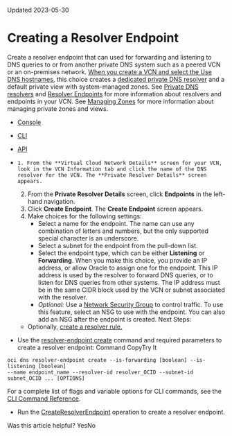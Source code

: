 Updated 2023-05-30
# Creating a Resolver Endpoint
Create a resolver endpoint that can used for forwarding and listening to DNS queries to or from another private DNS system such as a peered VCN or an on-premises network.
[When you create a VCN and select the Use DNS hostnames](https://docs.oracle.com/en-us/iaas/Content/Network/Concepts/dns.htm#About__How), this choice creates a [dedicated private DNS resolver](https://docs.oracle.com/en-us/iaas/Content/Network/Concepts/dns-topic-Private-resolver.htm#Private_resolver "A private DNS resolver answers DNS queries for a VCN per a configuration you create.") and a default private view with system-managed zones. 
See [Private DNS resolvers](https://docs.oracle.com/en-us/iaas/Content/Network/Concepts/dns-topic-Private-resolver.htm#Private_resolver "A private DNS resolver answers DNS queries for a VCN per a configuration you create.") and [Resolver Endpoints](https://docs.oracle.com/en-us/iaas/Content/Network/Concepts/dns-topic-resolver_endpoints.htm#dns_topic_resolver_endpoints "Resolver endpoints are attached to a VCN or a subnet.") for more information about resolvers and endpoints in your VCN.
See [Managing Zones](https://docs.oracle.com/iaas/Content/DNS/Tasks/managingdnszones.htm) for more information about managing private zones and views.
  * [Console](https://docs.oracle.com/en-us/iaas/Content/Network/Tasks/resolver-endpoint-create.htm)
  * [CLI](https://docs.oracle.com/en-us/iaas/Content/Network/Tasks/resolver-endpoint-create.htm)
  * [API](https://docs.oracle.com/en-us/iaas/Content/Network/Tasks/resolver-endpoint-create.htm)


  *     1. From the **Virtual Cloud Network Details** screen for your VCN, look in the VCN Information tab and click the name of the DNS resolver for the VCN. The **Private Resolver Details** screen appears.
    2. From the **Private Resolver Details** screen, click **Endpoints** in the left-hand navigation.
    3. Click **Create Endpoint**. The **Create Endpoint** screen appears. 
    4. Make choices for the following settings: 
       * Select a name for the endpoint. The name can use any combination of letters and numbers, but the only supported special character is an underscore.
       * Select a subnet for the endpoint from the pull-down list.
       * Select the endpoint type, which can be either **Listening** or **Forwarding**. When you make this choice, you provide an IP address, or allow Oracle to assign one for the endpoint. This IP address is used by the resolver to forward DNS queries, or to listen for DNS queries from other systems. The IP address must be in the same CIDR block used by the VCN or subnet associated with the resolver.
       * _Optional:_ Use a [Network Security Group](https://docs.oracle.com/en-us/iaas/Content/Network/Concepts/networksecuritygroups.htm#Network_Security_Groups) to control traffic. To use this feature, select an NSG to use with the endpoint. You can also add an NSG after the endpoint is created.
Next Steps: 
    * Optionally, [create a resolver rule.](https://docs.oracle.com/en-us/iaas/Content/Network/Concepts/dns-topic-resolver_rules.htm#dns_topic_resolver_rules "Rules are used to answer queries that aren't answered by a resolver's views. They're checked in order, and each can optionally have conditions that limit which queries they apply to.")
  * Use the [resolver-endpoint create](https://docs.oracle.com/iaas/tools/oci-cli/latest/oci_cli_docs/cmdref/dns/resolver-endpoint/create.html) command and required parameters to create a resolver endpoint:
Command
CopyTry It
```
oci dns resolver-endpoint create --is-forwarding [boolean] --is-listening [boolean] 
--name endpoint_name --resolver-id resolver_OCID --subnet-id subnet_OCID ... [OPTIONS]
```

For a complete list of flags and variable options for CLI commands, see the [CLI Command Reference](https://docs.oracle.com/iaas/tools/oci-cli/latest).
  * Run the [CreateResolverEndpoint](https://docs.oracle.com/iaas/api/#/en/dns/latest/ResolverEndpoint/CreateResolverEndpoint) operation to create a resolver endpoint.


Was this article helpful?
YesNo

